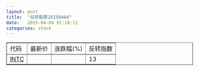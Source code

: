```yaml
---
layout: post
title:  "反转股票20150404"
date:   2015-04-04 01:18:11
categories: stock
---
```


<script type="text/javascript">
var stockList = []
stockList.push('gb_intc');
</script>

<table border="1">
 <tr>
 <td>代码</td>
  <td>最新价</td>
  <td>涨跌幅(%)</td>
 <td>反转指数</td>
</tr>
  <tr id="intc"><td><a href="http://stock.finance.sina.com.cn/usstock/quotes/INTC.html" target="_blank">INTC</a></td><td></td><td></td><td>13</td></tr>
</table>
